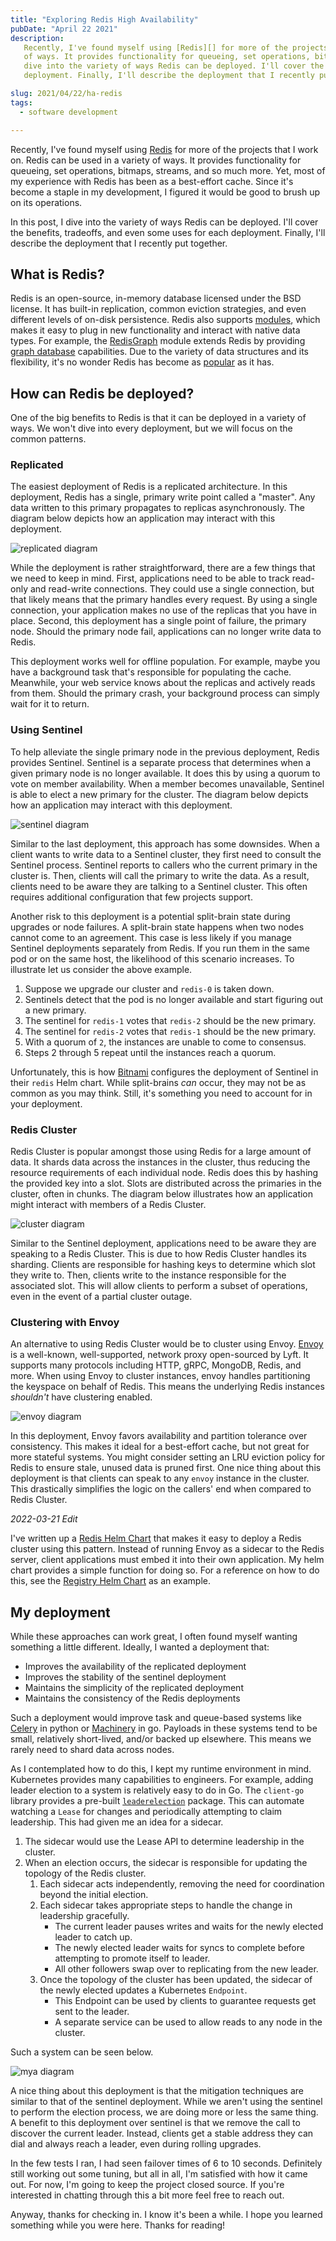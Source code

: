 ```yaml
---
title: "Exploring Redis High Availability"
pubDate: "April 22 2021"
description:
   Recently, I've found myself using [Redis][] for more of the projects that I work on. Redis can be used in a variety
   of ways. It provides functionality for queueing, set operations, bitmaps, streams, and so much more. In this post, I
   dive into the variety of ways Redis can be deployed. I'll cover the benefits, tradeoffs, and even some uses for each
   deployment. Finally, I'll describe the deployment that I recently put together.

slug: 2021/04/22/ha-redis
tags:
  - software development

---
```


Recently, I've found myself using [Redis][] for more of the projects that I work on.  Redis can be used in a variety of
ways. It provides functionality for queueing, set operations, bitmaps, streams, and so much more. Yet, most of my 
experience with Redis has been as a best-effort cache. Since it's become a staple in my development, I figured it would 
be good to brush up on its operations.

In this post, I dive into the variety of ways Redis can be deployed. I'll cover the benefits, tradeoffs, and even some 
uses for each deployment. Finally, I'll describe the deployment that I recently put together.

[Redis]: https://redis.io/

<!--more-->

## What is Redis?

Redis is an open-source, in-memory database licensed under the BSD license. It has built-in replication, common eviction
strategies, and even different levels of on-disk persistence. Redis also supports [modules][], which makes it easy to
plug in new functionality and interact with native data types. For example, the [RedisGraph][] module extends Redis by
providing [graph database][] capabilities. Due to the variety of data structures and its flexibility, it's no wonder 
Redis has become as [popular][] as it has. 

[modules]: https://redis.io/topics/modules-intro
[RedisGraph]: http://redisgraph.io/
[graph database]: https://en.wikipedia.org/wiki/Graph_database
[popular]: https://www.cncf.io/blog/2020/11/18/cncf-end-user-technology-radar-database-storage-november-2020/

## How can Redis be deployed?

One of the big benefits to Redis is that it can be deployed in a variety of ways. We won't dive into every deployment, 
but we will focus on the common patterns.

### Replicated

The easiest deployment of Redis is a replicated architecture. In this deployment, Redis has a single, primary write 
point called a "master". Any data written to this primary propagates to replicas asynchronously. The diagram below 
depicts how an application may interact with this deployment.

![replicated diagram](/img/2021-04-22-redis-replicated.jpg)

While the deployment is rather straightforward, there are a few things that we need to keep in mind. First, applications
need to be able to track read-only and read-write connections. They could use a single connection, but that likely means
that the primary handles every request. By using a single connection, your application makes no use of the replicas that
you have in place. Second, this deployment has a single point of failure, the primary node. Should the primary node 
fail, applications can no longer write data to Redis.

This deployment works well for offline population. For example, maybe you have a background task that's responsible for
populating the cache. Meanwhile, your web service knows about the replicas and actively reads from them. Should the 
primary crash, your background process can simply wait for it to return.

### Using Sentinel

To help alleviate the single primary node in the previous deployment, Redis provides Sentinel. Sentinel is a separate 
process that determines when a given primary node is no longer available. It does this by using a quorum to vote on 
member availability. When a member becomes unavailable, Sentinel is able to elect a new primary for the cluster. The 
diagram below depicts how an application may interact with this deployment.

![sentinel diagram](/img/2021-04-22-redis-sentinel.jpg)

Similar to the last deployment, this approach has some downsides. When a client wants to write data to a Sentinel 
cluster, they first need to consult the Sentinel process. Sentinel reports to callers who the current primary in the 
cluster is. Then, clients will call the primary to write the data. As a result, clients need to be aware they are 
talking to a Sentinel cluster. This often requires additional configuration that few projects support.

Another risk to this deployment is a potential split-brain state during upgrades or node failures. A split-brain state 
happens when two nodes cannot come to an agreement. This case is less likely if you manage Sentinel deployments 
separately from Redis. If you run them in the same pod or on the same host, the likelihood of this scenario increases.
To illustrate let us consider the above example.

1. Suppose we upgrade our cluster and `redis-0` is taken down.
1. Sentinels detect that the pod is no longer available and start figuring out a new primary.
1. The sentinel for `redis-1` votes that `redis-2` should be the new primary.
1. The sentinel for `redis-2` votes that `redis-1` should be the new primary.
1. With a quorum of `2`, the instances are unable to come to consensus.
1. Steps 2 through 5 repeat until the instances reach a quorum.

Unfortunately, this is how [Bitnami][] configures the deployment of Sentinel in their `redis` Helm chart. While 
split-brains _can_ occur, they may not be as common as you may think. Still, it's something you need to account for in 
your deployment.

[Bitnami]: https://github.com/bitnami/charts

### Redis Cluster

Redis Cluster is popular amongst those using Redis for a large amount of data. It shards data across the instances in 
the cluster, thus reducing the resource requirements of each individual node. Redis does this by hashing the provided 
key into a slot. Slots are distributed across the primaries in the cluster, often in chunks. The diagram below 
illustrates how an application might interact with members of a Redis Cluster.

![cluster diagram](/img/2021-04-22-redis-cluster.jpg)

Similar to the Sentinel deployment, applications need to be aware they are speaking to a Redis Cluster. This is due to 
how Redis Cluster handles its sharding. Clients are responsible for hashing keys to determine which slot they write to. 
Then, clients write to the instance responsible for the associated slot. This will allow clients to perform a subset of 
operations, even in the event of a partial cluster outage.

### Clustering with Envoy

An alternative to using Redis Cluster would be to cluster using Envoy. [Envoy][] is a well-known, well-supported, 
network proxy open-sourced by Lyft. It supports many protocols including HTTP, gRPC, MongoDB, Redis, and more. When 
using Envoy to cluster instances, envoy handles partitioning the keyspace on behalf of Redis. This means the underlying 
Redis instances _shouldn't_ have clustering enabled.

![envoy diagram](/img/2021-04-22-redis-envoy.jpg)

In this deployment, Envoy favors availability and partition tolerance over consistency. This makes it ideal for a 
best-effort cache, but not great for more stateful systems. You might consider setting an LRU eviction policy for Redis 
to ensure stale, unused data is pruned first. One nice thing about this deployment is that clients can speak to any 
`envoy` instance in the cluster. This drastically simplifies the logic on the callers' end when compared to Redis 
Cluster.

[Envoy]: https://www.envoyproxy.io/docs/envoy/latest/intro/arch_overview/other_protocols/redis

_2022-03-21 Edit_

I've written up a [Redis Helm Chart][] that makes it easy to deploy a Redis cluster using this pattern. Instead of
running Envoy as a sidecar to the Redis server, client applications must embed it into their own application. My helm
chart provides a simple function for doing so. For a reference on how to do this, see the [Registry Helm Chart][] as an
example.

[Redis Helm Chart]: /charts/
[Registry Helm Chart]: https://github.com/mjpitz/mjpitz/blob/main/charts/registry/templates/deployment.yaml#L84-L86

## My deployment

While these approaches can work great, I often found myself wanting something a little different. Ideally, I wanted a 
deployment that:

- Improves the availability of the replicated deployment
- Improves the stability of the sentinel deployment
- Maintains the simplicity of the replicated deployment
- Maintains the consistency of the Redis deployments

Such a deployment would improve task and queue-based systems like [Celery][] in python or [Machinery][] in go. Payloads 
in these systems tend to be small, relatively short-lived, and/or backed up elsewhere. This means we rarely need to 
shard data across nodes.

As I contemplated how to do this, I kept my runtime environment in mind. Kubernetes provides many capabilities to 
engineers. For example, adding leader election to a system is relatively easy to do in Go. The `client-go` library 
provides a pre-built [`leaderelection`][] package. This can automate watching a `Lease` for changes and periodically 
attempting to claim leadership. This had given me an idea for a sidecar.

1. The sidecar would use the Lease API to determine leadership in the cluster.
1. When an election occurs, the sidecar is responsible for updating the topology of the Redis cluster.
   1. Each sidecar acts independently, removing the need for coordination beyond the initial election.
   1. Each sidecar takes appropriate steps to handle the change in leadership gracefully.
      * The current leader pauses writes and waits for the newly elected leader to catch up.
      * The newly elected leader waits for syncs to complete before attempting to promote itself to leader.
      * All other followers swap over to replicating from the new leader.
   1. Once the topology of the cluster has been updated, the sidecar of the newly elected updates a Kubernetes `Endpoint`.
      * This Endpoint can be used by clients to guarantee requests get sent to the leader.
      * A separate service can be used to allow reads to any node in the cluster.
      
Such a system can be seen below.

![mya diagram](/img/2021-04-22-redis-mya.jpg)

A nice thing about this deployment is that the mitigation techniques are similar to that of the sentinel deployment.
While we aren't using the sentinel to perform the election process, we are doing more or less the same thing. A benefit 
to this deployment over sentinel is that we remove the call to discover the current leader. Instead, clients get a 
stable address they can dial and always reach a leader, even during rolling upgrades.

In the few tests I ran, I had seen failover times of 6 to 10 seconds. Definitely still working out some tuning, but all 
in all, I'm satisfied with how it came out. For now, I'm going to keep the project closed source. If you're interested 
in chatting through this a bit more feel free to reach out.

[Celery]: https://docs.celeryproject.org/en/stable/index.html
[Machinery]: https://github.com/RichardKnop/machinery/
[`leaderelection`]: https://github.com/kubernetes/client-go/tree/master/tools/leaderelection

Anyway, thanks for checking in. I know it's been a while. I hope you learned something while you were here. Thanks for 
reading!
